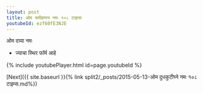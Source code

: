 ```yaml
---
layout: post
title: ओम समीहणाय नमः १०८ टाइम्स
youtubeId: ezf60fE3NJE
---
```

 
 
 ओम दग्र्या नमः  
 
 -  ज्याचा स्थिर फॉर्म आहे 
 
  
 
  
 
 
 
 
 
 


{% include youtubePlayer.html id=page.youtubeId %}
 
[Next]({{ site.baseurl }}{% link  split2/_posts/2015-05-13-ओम दुधकुटीघ्ने नमः १०८ टाइम्स.md%})
 
